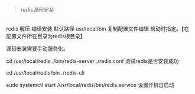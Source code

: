 > ###### redis源码安装

redis  解压   编译安装 默认路径 usr/local/bin  复制配置文件编辑  启动时指定。【在配置文件所在目录为redis根目录】

源码安装需要手动服务化。

cd /usr/local/redis
./bin/redis-server ./redis.conf
测试redis是否安装成功

cd /usr/local/redis/bin
./redis-cli

sudo systemctl  start /usr/local/redis/bin/redis.service
设置开机自启动